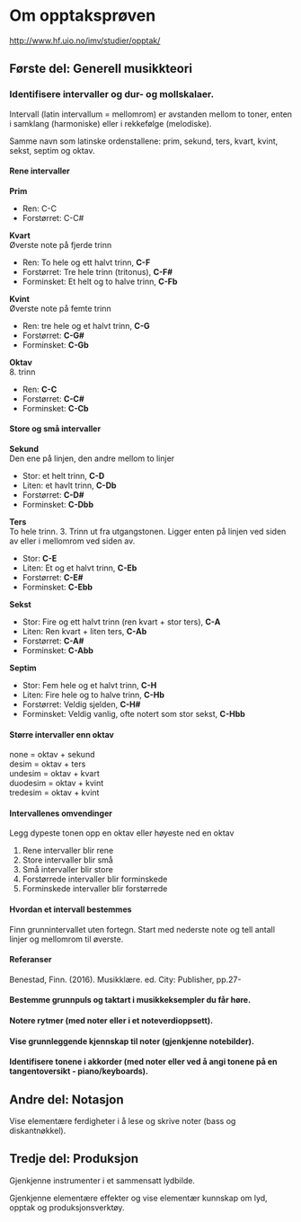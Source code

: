 # Om opptaksprøven

<http://www.hf.uio.no/imv/studier/opptak/>

## Første del: Generell musikkteori

### Identifisere intervaller og dur- og mollskalaer.

Intervall (latin intervallum = mellomrom) er avstanden mellom to toner, enten i samklang (harmoniske) eller i rekkefølge (melodiske).

Samme navn som latinske ordenstallene: prim, sekund, ters, kvart, kvint, sekst, septim og oktav.

#### Rene intervaller

**Prim**

* Ren: C-C
* Forstørret: C-C# 

**Kvart**  
Øverste note på fjerde trinn   

* Ren: To hele og ett halvt trinn, **C-F**  
* Forstørret: Tre hele trinn (tritonus), **C-F#**  
* Forminsket: Et helt og to halve trinn, **C-Fb**

**Kvint**  
Øverste note på femte trinn  

* Ren: tre hele og et halvt trinn, **C-G**  
* Forstørret: **C-G#**  
* Forminsket: **C-Gb**

**Oktav**  
8. trinn  

* Ren: **C-C**  
* Forstørret: **C-C#**  
* Forminsket: **C-Cb**

#### Store og små intervaller

**Sekund**  
Den ene på linjen, den andre mellom to linjer  

* Stor: et helt trinn, **C-D**  
* Liten: et havlt trinn, **C-Db**  
* Forstørret: **C-D#**  
* Forminsket: **C-Dbb**

**Ters**  
To hele trinn. 3. Trinn ut fra utgangstonen. Ligger enten på linjen ved siden av eller i mellomrom ved siden av.

* Stor: **C-E**
* Liten: Et og et halvt trinn, **C-Eb**
* Forstørret: **C-E#**
* Forminsket: **C-Ebb**

**Sekst**  

* Stor: Fire og ett halvt trinn (ren kvart + stor ters), **C-A**
* Liten: Ren kvart + liten ters, **C-Ab**
* Forstørret: **C-A#**
* Forminsket: **C-Abb**

**Septim**

* Stor: Fem hele og et halvt trinn, **C-H**
* Liten: Fire hele og to halve trinn, **C-Hb**
* Forstørret: Veldig sjelden, **C-H#**
* Forminsket: Veldig vanlig, ofte notert som stor sekst, **C-Hbb**

#### Større intervaller enn oktav

none = oktav + sekund  
desim = oktav + ters  
undesim = oktav + kvart  
duodesim = oktav + kvint  
tredesim = oktav + kvint

#### Intervallenes omvendinger

Legg dypeste tonen opp en oktav eller høyeste ned en oktav

1. Rene intervaller blir rene
2. Store intervaller blir små
3. Små intervaller blir store
4. Forstørrede intervaller blir forminskede
5. Forminskede intervaller blir forstørrede

#### Hvordan et intervall bestemmes

Finn grunnintervallet uten fortegn. Start med nederste note og tell antall linjer og mellomrom til øverste. 

#### Referanser

Benestad, Finn. (2016). Musikklære. ed. City: Publisher, pp.27-

#### Bestemme grunnpuls og taktart i musikkeksempler du får høre.

#### Notere rytmer (med noter eller i et noteverdioppsett).

#### Vise grunnleggende kjennskap til noter (gjenkjenne notebilder).

#### Identifisere tonene i akkorder (med noter eller ved å angi tonene på en tangentoversikt - piano/keyboards).

## Andre del: Notasjon

Vise elementære ferdigheter i å lese og skrive noter (bass og diskantnøkkel).

## Tredje del: Produksjon

Gjenkjenne instrumenter i et sammensatt lydbilde.

Gjenkjenne elementære effekter og vise elementær kunnskap om lyd, opptak og produksjonsverktøy.
